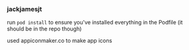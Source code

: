 ### jackjamesjt

run `pod install` to ensure you've installed everything in the Podfile (it should be in the repo though)

used appiconmaker.co to make app icons
